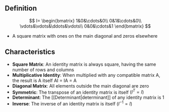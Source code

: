 ## Definition

$$
I=
\begin{bmatrix}
1&0&\cdots&0\\
0&1&\cdots&0\\
\vdots&\vdots&\ddots&\vdots\\
0&0&\cdots&1
\end{bmatrix}
$$

- A square matrix with ones on the main diagonal and zeros elsewhere

## Characteristics

- **Square Matrix**: An identity matrix is always square, having the same number of rows and columns
- **Multiplicative Identity**: When multiplied with any compatible matrix A, the result is A itself
    AI = IA = A
- **Diagonal Matrix**: All elements outside the main diagonal are zero
- **Symmetric**: The transpose of an identity matrix is itself $(I^T = I)$
- **Determinant**: The [[Determinant|determinant]] of any identity matrix is 1
- **Inverse**: The inverse of an identity matrix is itself $(I^{-1} = I)$
